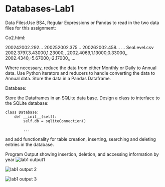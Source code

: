 # Databases-Lab1

Data Files:Use BS4, Regular Expressions or Pandas to read in the two data files for this assignment:

Co2.html:
<TBODY><TR><TD>2002</TD><TD>4</TD><TD>2002.292</TD>...
<TBODY><TR><TD>2002</TD><TD>5</TD><TD>2002.375</TD>...
<TBODY><TR><TD>2002</TD><TD>6</TD><TD>2002.458</TD>...
...
SeaLevel.csv
2002.3797,3.43000,1.23000,,
2002.4069,1.13000,0.33000,,
2002.4340,-5.67000,-2.17000,,
...

Where necessary, reduce the data from either Monthly or Daily to Annual data.  Use Python iterators and reducers to handle converting the data to Annual data. Store the data in a Pandas Dataframe.


Database:

Store the Dataframes in an SQLite data base.  Design a class to interface to the SQLite database:

    class Database:
        def __init__(self):
            self.db = sqliteConnection()

            ...

and add functionality for table creation, inserting, searching and deleting entries in the database.  


Program Output showing insertion, deletion, and accessing information by year
![lab1 output1](https://user-images.githubusercontent.com/121079918/210129432-0c14c651-2c92-483d-b63f-10649b699d96.png)

![lab1 output 2](https://user-images.githubusercontent.com/121079918/210129436-a7f69b42-5b2b-4963-880e-ec82db51f2fe.png)

![lab1 output 3](https://user-images.githubusercontent.com/121079918/210129434-b50a94b6-d1f3-4595-90ba-1b248342066f.png)

